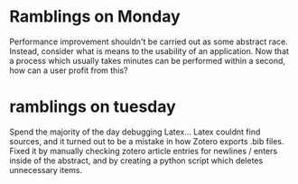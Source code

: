 
# Ramblings on Monday
Performance improvement shouldn't be carried out as some abstract race.
Instead, consider what is means to the usability of an application. 
Now that a process which usually takes minutes can be performed within a second, 
how can a user profit from this? 



# ramblings on tuesday
Spend the majority of the day debugging Latex...
Latex couldnt find sources, and it turned out to be a mistake in how Zotero exports .bib files.
Fixed it by manually checking zotero article entries for newlines / enters inside of the abstract,
and by creating a python script which deletes unnecessary items.



